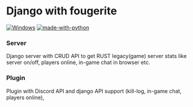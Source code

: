 # Django with fougerite
[![Windows](https://svgshare.com/i/ZhY.svg)](https://svgshare.com/i/ZhY.svg)
[![made-with-python](https://img.shields.io/badge/Made%20with-Python-1f425f.svg)](https://www.python.org/)

### Server
Django server with CRUD API to get RUST legacy(game) server stats like server on/off, players online, in-game chat in browser etc.
### Plugin
Plugin with  Discord API and django API support (kill-log, in-game chat, players online), 
